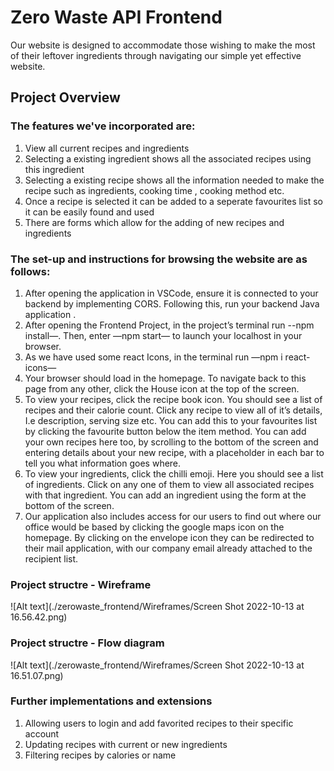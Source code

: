 # Zero Waste API Frontend

Our website is designed to accommodate those wishing to make the most of their leftover ingredients through navigating our simple yet effective website.

## Project Overview

### The features we've incorporated are:

1. View all current recipes and ingredients
2. Selecting a existing ingredient shows all the associated recipes using this ingredient
3. Selecting a existing recipe shows all the information needed to make the recipe such as ingredients, cooking time , cooking method etc.
4. Once a recipe is selected it can be added to a seperate favourites list so it can be easily found and used
5. There are forms which allow for the adding of new recipes and ingredients 

### The set-up and instructions for browsing the website are as follows:
1. After opening the application in VSCode, ensure it is connected to your backend by implementing CORS. Following this, run your backend Java application .
2. After opening the Frontend Project, in the project’s terminal run --npm install—. Then, enter —npm start— to launch your localhost in your browser.
3. As we have used some react Icons, in the terminal run —npm i react-icons—
4. Your browser should load in the homepage. To navigate back to this page from any other, click the House icon at the top of the screen.
4. To view your recipes, click the recipe book icon. You should see a list of recipes and their calorie count. Click any recipe to view all of it’s details, I.e description, serving size etc. You can add this to your favourites list by clicking the favourite button below the item method. You can add your own recipes here too, by scrolling to the bottom of the screen and entering details about your new recipe, with a placeholder in each bar to tell you what information goes where.
5. To view your ingredients, click the chilli emoji. Here you should see a list of ingredients. Click on any one of them to view all associated recipes with that ingredient. You can add an ingredient using the form at the bottom of the screen.
6. Our application also includes access for our users to find out where our office would be based by clicking the google maps icon on the homepage. By clicking on the envelope icon they can be redirected to their mail application, with our company email already attached to the recipient list.

### Project structre - Wireframe


![Alt text](./zerowaste_frontend/Wireframes/Screen Shot 2022-10-13 at 16.56.42.png)

### Project structre - Flow diagram


![Alt text](./zerowaste_frontend/Wireframes/Screen Shot 2022-10-13 at 16.51.07.png)


### Further implementations and extensions 

1. Allowing users to login and add favorited recipes to their specific account
2. Updating recipes with current or new ingredients
3. Filtering recipes by calories or name
